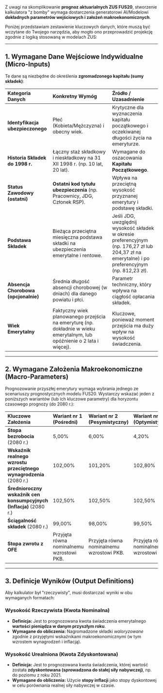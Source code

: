 Z uwagi na skomplikowanie **prognoz aktuarialnych ZUS FUS20**, stworzenie kalkulatora "z bomby" wymaga dostarczenia generatorowi AI/Modelowi **dokładnych parametrów wejściowych i założeń makroekonomicznych**.

Poniżej przedstawiam zestawienie kluczowych danych, które muszą być wczytane do Twojego narzędzia, aby mogło ono przeprowadzić projekcję zgodnie z logiką stosowaną w modelach ZUS:

---

## 1. Wymagane Dane Wejściowe Indywidualne (Micro-Inputs)

Te dane są niezbędne do określenia **zgromadzonego kapitału (sumy składek)**:

| Kategoria Danych | Konkretny Wymóg | Źródło / Uzasadnienie |
| :--- | :--- | :--- |
| **Identyfikacja ubezpieczonego** | Płeć (Kobieta/Mężczyzna) i obecny wiek. | Krytyczne dla wyznaczenia kapitału początkowego i oczekiwanej długości życia na emeryturze. |
| **Historia Składek do 1998 r.** | Łączny staż składkowy i nieskładkowy na 31 XII 1998 r. (np. 10 lat, 20 lat). | Wymagane do oszacowania **Kapitału Początkowego**. |
| **Status Zawodowy (ostatni)** | **Ostatni kod tytułu ubezpieczenia** (np. Pracownicy, JDG, Członek RSP). | Wpływa na przeciętną wysokość przyznanej emerytury i podstawę składki. |
| **Podstawa Składek** | Bieżąca przeciętna miesięczna podstawa składki na ubezpieczenia emerytalne i rentowe. | Jeśli JDG, uwzględnij wysokość składek w okresie preferencyjnym (np. 176,27 zł lub 204,37 zł na emerytalne) i po preferencyjnym (np. 812,23 zł). |
| **Absencja Chorobowa (opcjonalnie)** | Średnia długość absencji chorobowej (w dniach) dla danego powiatu i płci. | Parametr techniczny, który wpływa na ciągłość opłacania składek. |
| **Wiek Emerytalny** | Faktyczny wiek planowanego przejścia na emeryturę (np. dokładnie w wieku emerytalnym, lub opóźnienie o 2 lata i więcej). | Kluczowe, ponieważ moment przejścia ma duży wpływ na wysokość świadczenia. |

---

## 2. Wymagane Założenia Makroekonomiczne (Macro-Parameters)

Prognozowanie przyszłej emerytury wymaga wybrania jednego ze scenariuszy prognostycznych modelu FUS20. Wystarczy wskazać jeden z poniższych wariantów (lub ich kluczowe parametry) dla horyzontu czasowego prognozy (do 2080 r.):

| Kluczowe Założenia | Wariant nr 1 (Pośredni) | Wariant nr 2 (Pesymistyczny) | Wariant nr 3 (Optymistyczny) |
| :--- | :--- | :--- | :--- |
| **Stopa bezrobocia** (2080 r.) | 5,00% | 6,00% | 4,20% |
| **Wskaźnik realnego wzrostu przeciętnego wynagrodzenia** (2080 r.) | 102,00% | 101,20% | 102,80% |
| **Średnioroczny wskaźnik cen konsumpcyjnych (Inflacja)** (2080 r.) | 102,50% | 102,50% | 102,50% |
| **Ściągalność składek** (2080 r.) | 99,00% | 98,00% | 99,50% |
| **Stopa zwrotu z OFE** | Przyjęta równa nominalnemu wzrostowi PKB. | Przyjęta równa nominalnemu wzrostowi PKB. | Przyjęta równa nominalnemu wzrostowi PKB. |

---

## 3. Definicje Wyników (Output Definitions)

Aby kalkulator był "rzeczywisty", musi dostarczać wyniki w obu wymaganych formatach:

### Wysokość Rzeczywista (Kwota Nominalna)

*   **Definicja:** Jest to prognozowana kwota świadczenia emerytalnego **wartości pieniądza w danym przyszłym roku**.
*   **Wymagane do obliczenia:** Nagromadzone składki *waloryzowane* zgodnie z przyjętymi wskaźnikami makroekonomicznymi (w tym wzrostem wynagrodzeń i inflacją).

### Wysokość Urealniona (Kwota Zdyskontowana)

*   **Definicja:** Jest to prognozowana kwota świadczenia, której wartość została **zdyskontowana (sprowadzona do stałej siły nabywczej)**, np. do poziomu z roku 2021.
*   **Wymagane do obliczenia:** Użycie **stopy inflacji** jako stopy dyskontowej w celu porównania realnej siły nabywczej w czasie.
